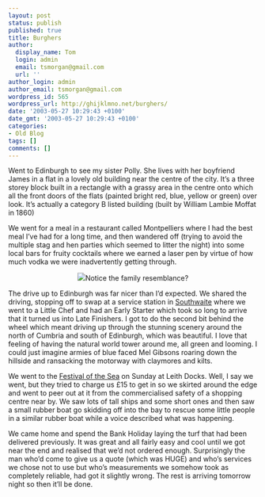 ```yaml
---
layout: post
status: publish
published: true
title: Burghers
author:
  display_name: Tom
  login: admin
  email: tsmorgan@gmail.com
  url: ''
author_login: admin
author_email: tsmorgan@gmail.com
wordpress_id: 565
wordpress_url: http://ghijklmno.net/burghers/
date: '2003-05-27 10:29:43 +0100'
date_gmt: '2003-05-27 10:29:43 +0100'
categories:
- Old Blog
tags: []
comments: []
---
```

<!-- more -->

<p>Went to Edinburgh to see my sister Polly. She lives with her boyfriend James in a flat in a lovely old building near the centre of the city. It&#8217;s a three storey block built in a rectangle with a grassy area in the centre onto which all the front doors of the flats (painted bright red, blue, yellow or green) over look. It&#8217;s actually a category B listed building (built by William Lambie Moffat in 1860)</p>

<p>We went for a meal in a restaurant called Montpelliers where I had the best meal I&#8217;ve had for a long time, and then wandered off (trying to avoid the multiple stag and hen parties which seemed to litter the night) into some local bars for fruity cocktails where we earned a laser pen by virtue of how much vodka we were inadvertently getting through.</p>

<p><center><img src="/photos/phone/tompol.jpg" />Notice the family resemblance?</center></p>

<p class="firstpar">The drive up to Edinburgh was far nicer than I&#8217;d expected. We shared the driving, stopping off to swap at a service station in <a href="http://www.moto-way.com/html/locations/location.cfm?SiteID=27&amp;D=&amp;Category=Home">Southwaite</a>  where we went to a Little Chef and had an Early Starter which took so long to arrive that it turned us into Late Finishers. I got to do the second bit behind the wheel which meant driving up through the stunning scenery around the north of Cumbria and south of Edinburgh, which was beautiful. I love that feeling of having the natural world tower around me, all green and looming. I could just imagine armies of blue faced Mel Gibsons roaring down the hillside and ransacking the motorway with claymores and kilts.</p>

<p>We went to the <a href="http://www.rampantscotland.com/features/bldev_seafestival.htm">Festival of the Sea</a> on Sunday at Leith Docks. Well, I say we went, but they tried to charge us &pound;15 to get in so we skirted around the edge and went to peer out at it from the commercialised safety of a shopping centre near by. We saw lots of tall ships and some short ones and then saw a small rubber boat go skidding off into the bay to rescue some little people in a similar rubber boat while a voice described what was happening.</p>

<p>We came home and spend the Bank Holiday laying the turf that had been delivered previously. It was great and all fairly easy and cool until we got near the end and realised that we&#8217;d not ordered enough. Surprisingly the man who&#8217;d come to give us a quote (which was HUGE) and who&#8217;s services we chose not to use but who&#8217;s measurements we somehow took as completely reliable, had got it slightly wrong. The rest is arriving tomorrow night so then it&#8217;ll be done.</p>

